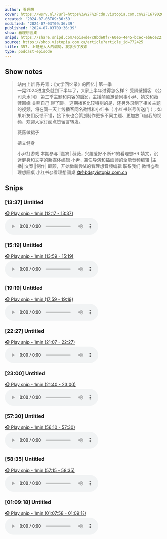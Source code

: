 ```yaml
---
author: 看理想
cover: https://wsrv.nl/?url=https%3A%2F%2Fcdn.vistopia.com.cn%2F1679020549051.jpg&w=200&h=200
created: '2024-07-03T09:36:39'
modified: '2024-07-03T09:36:39'
published: '2024-07-03T09:36:39'
show: 看理想圆桌
snipd: https://share.snipd.com/episode/c8bde0f7-60e6-4e45-bcec-eb6ce2275d62
source: https://shop.vistopia.com.cn/article?article_id=772425
title: 357. 上班是大大的骗局，我学会了反诈
type: podcast-episode
---
```



## Show notes
> 站内上新 
> 陈丹青：《文学回忆录》的回忆 | 第一季  
> 一晃2024进度条就到下半年了，大家上半年过得怎么样？ 
> 受隔壁播客 《公司茶水间》 第三季主题和内容的启发，主播颠颠邀请同事小尹、婧文和薇薇围绕 关照自己 聊了聊。 
> 这期播客比较特别的是，还另外录制了相关主题的视频，将在同一天上线播客同名微博和小红书（ 小红书账号传送门 ）；如果听友们反馈不错，接下来也会策划制作更多不同主题、更加放飞自我的视频，欢迎大家订阅点赞留言转发。 
> 
> 薇薇做裙子 
> 
> 婧文健身 
> 
> 小尹打游戏 
> 本期参与 
> |嘉宾| 
> 薇薇，兴趣爱好不断+1的看理想HR 
> 婧文，沉迷健身和文字的新媒体编辑 
> 小尹，兼任导演和插画师的全能音频编辑 
> |主播||文案||制作| 
> 颠颠，开始做新尝试的看理想音频编辑 
> 联系我们 
> 微博@看理想圆桌 
> 小红书@看理想圆桌 
> 商务bd@vistopia.com.cn

## Snips
### [13:37] Untitled
[🎧 Play snip - 1min️ (12:17 - 13:37)](https://share.snipd.com/snip/aa7cca21-5b24-44fb-966a-934c8c2145ec)
<audio controls> <source src="http://cdn5.vistopia.com.cn/f324319e-fd29-4f45-bb4d-02a2e5171978.mp3#t=12:17,13:37"> </audio>
### [15:19] Untitled
[🎧 Play snip - 1min️ (13:59 - 15:19)](https://share.snipd.com/snip/c7fe63bf-2e0f-41d3-abb0-61db9017fb90)
<audio controls> <source src="http://cdn5.vistopia.com.cn/f324319e-fd29-4f45-bb4d-02a2e5171978.mp3#t=13:59,15:19"> </audio>
### [19:19] Untitled
[🎧 Play snip - 1min️ (17:59 - 19:19)](https://share.snipd.com/snip/7c94614b-c327-48b2-9309-518a505c509c)
<audio controls> <source src="http://cdn5.vistopia.com.cn/f324319e-fd29-4f45-bb4d-02a2e5171978.mp3#t=17:59,19:19"> </audio>
### [22:27] Untitled
[🎧 Play snip - 1min️ (21:07 - 22:27)](https://share.snipd.com/snip/0de99d6f-f0f4-46e9-b3c7-d7e70f22b59c)
<audio controls> <source src="http://cdn5.vistopia.com.cn/f324319e-fd29-4f45-bb4d-02a2e5171978.mp3#t=21:07,22:27"> </audio>
### [23:00] Untitled
[🎧 Play snip - 1min️ (21:40 - 23:00)](https://share.snipd.com/snip/403d600d-90db-4c8c-abfd-fbd2bad633fc)
<audio controls> <source src="http://cdn5.vistopia.com.cn/f324319e-fd29-4f45-bb4d-02a2e5171978.mp3#t=21:40,23:00"> </audio>
### [57:30] Untitled
[🎧 Play snip - 1min️ (56:10 - 57:30)](https://share.snipd.com/snip/e8a09300-d6b6-4b28-8a86-cfcbb902f597)
<audio controls> <source src="http://cdn5.vistopia.com.cn/f324319e-fd29-4f45-bb4d-02a2e5171978.mp3#t=56:10,57:30"> </audio>
### [58:35] Untitled
[🎧 Play snip - 1min️ (57:15 - 58:35)](https://share.snipd.com/snip/3ac3d90d-8321-4ab4-b7a6-9dd5907d7e23)
<audio controls> <source src="http://cdn5.vistopia.com.cn/f324319e-fd29-4f45-bb4d-02a2e5171978.mp3#t=57:15,58:35"> </audio>
### [01:09:18] Untitled
[🎧 Play snip - 1min️ (01:07:58 - 01:09:18)](https://share.snipd.com/snip/13ba8fa8-57a8-4b4d-a1da-0867abb50dbf)
<audio controls> <source src="http://cdn5.vistopia.com.cn/f324319e-fd29-4f45-bb4d-02a2e5171978.mp3#t=01:07:58,01:09:18"> </audio>

